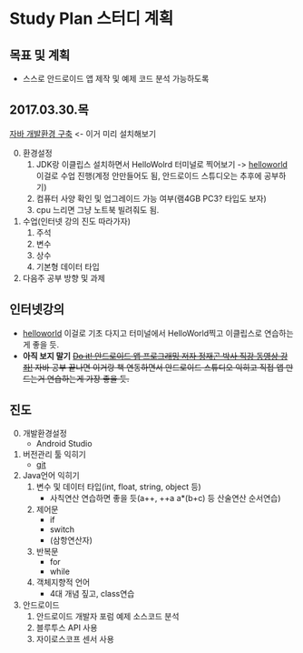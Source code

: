 # Study Plan 스터디 계획

## 목표 및 계획

* 스스로 안드로이드 앱 제작 및 예제 코드 분석 가능하도록

## 2017.03.30.목
[자바 개발환경 구축](http://tryhelloworld.co.kr/courses/자바-입문/lessons/자바-개발환경-구축) <- 이거 미리 설치해보기

0. 환경설정
    1. JDK랑 이클립스 설치하면서 HelloWolrd 터미널로 찍어보기 -> [helloworld](http://tryhelloworld.co.kr/courses/자바-입문) 이걸로 수업 진행(계정 안만들어도 됨, 안드로이드 스튜디오는 추후에 공부하기)
    2. 컴퓨터 사양 확인 및 업그레이드 가능 여부(램4GB PC3? 타입도 보자)
    3. cpu 느리면 그냥 노트북 빌려줘도 됨.
1. 수업(인터넷 강의 진도 따라가자)
    1. 주석
    2. 변수
    3. 상수
    4. 기본형 데이터 타입
2. 다음주 공부 방향 및 과제

## 인터넷강의

* [helloworld](http://tryhelloworld.co.kr/courses/자바-입문) 이걸로 기초 다지고 터미널에서 HelloWorld찍고 이클립스로 연습하는게 좋을 듯.
* **아직 보지 말기** <del>[Do it! 안드로이드 앱 프로그래밍 저자 정재곤 박사 직강 동영상 강좌!](https://www.inflearn.com/course/do-it-안드로이드-앱-프로그래밍-안드로이드-강좌-2/) 자바 공부 끝나면 이거랑 책 연동하면서 안드로이드 스튜디오 익히고 직접 앱 만드는거 연습하는게 가장 좋을 듯.</del>

## 진도

0. 개발환경설정
    * Android Studio
1. 버전관리 툴 익히기
    * [git](/git.md)
2. Java언어 익히기
    1. 변수 및 데이터 타입(int, float, string, object 등)
        * 사칙연산 연습하면 좋을 듯(a++, ++a a*(b+c) 등 산술연산 순서연습)
    2. 제어문
        * if
        * switch
        * (삼항연산자)
    3. 반복문
        * for
        * while
    4. 객체지향적 언어
        * 4대 개념 짚고, class연습
3. 안드로이드
    1. 안드로이드 개발자 포럼 예제 소스코드 분석
    2. 블루투스 API 사용
    3. 자이로스코프 센서 사용
